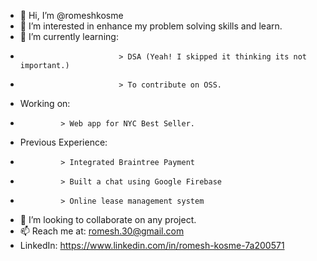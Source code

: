 - 👋 Hi, I’m @romeshkosme
- 👀 I’m interested in enhance my problem solving skills and learn.
- 🌱 I’m currently learning:
-                           > DSA (Yeah! I skipped it thinking its not important.)
-                           > To contribute on OSS.
-    Working on:
-              > Web app for NYC Best Seller.
-    Previous Experience:
-              > Integrated Braintree Payment
-              > Built a chat using Google Firebase
-              > Online lease management system
- 💞️ I’m looking to collaborate on any project.
- 📫 Reach me at: romesh.30@gmail.com
-    LinkedIn: https://www.linkedin.com/in/romesh-kosme-7a200571
